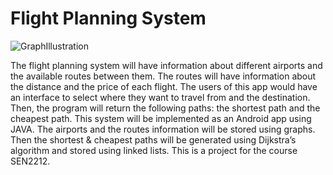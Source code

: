 # Flight Planning System
![GraphIllustration](https://user-images.githubusercontent.com/20629020/118331702-9becf000-b511-11eb-8e9b-23eb184ed6bc.jpg)

The flight planning system will have information about different airports and the available routes between them. The routes will have information about the distance and the price of each flight. The users of this app would have an interface to select where they want to travel from and the destination. Then, the program will return the following paths: the shortest path and the cheapest path. This system will be implemented as an Android app using JAVA. The airports and the routes information will be stored using graphs. Then the shortest & cheapest paths will be generated using Dijkstra’s algorithm and stored using linked lists. This is a project for the course SEN2212.
